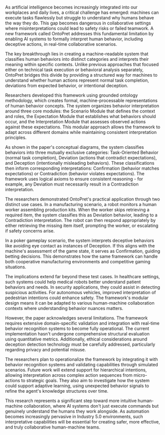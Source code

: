 As artificial intelligence becomes increasingly integrated into our workplaces and daily lives, a critical challenge has emerged: machines can execute tasks flawlessly but struggle to understand why humans behave the way they do. This gap becomes dangerous in collaborative settings where misinterpretations could lead to safety risks or failed teamwork. A new framework called OntoPret addresses this fundamental limitation by enabling AI systems to formally interpret human behavior, including deceptive actions, in real-time collaborative scenarios.

The key breakthrough lies in creating a machine-readable system that classifies human behaviors into distinct categories and interprets their meaning within specific contexts. Unlike previous approaches that focused either on technical task execution or behavioral analysis separately, OntoPret bridges this divide by providing a structured way for machines to understand whether human actions represent normal task completion, deviations from expected behavior, or intentional deception.

Researchers developed this framework using grounded ontology methodology, which creates formal, machine-processable representations of human behavior concepts. The system organizes behavior interpretation around three core modules: the Scenario Module that defines the context and roles, the Expectation Module that establishes what behaviors should occur, and the Interpretation Module that assesses observed actions against these expectations. This modular approach allows the framework to adapt across different domains while maintaining consistent interpretation principles.

As shown in the paper's conceptual diagrams, the system classifies behaviors into three mutually exclusive categories: Task-Oriented Behavior (normal task completion), Deviation (actions that contradict expectations), and Deception (intentionally misleading behaviors). These classifications then inform corresponding interpretations: Confirmation (behavior matches expectations) or Contradiction (behavior violates expectations). The framework uses logical axioms to ensure consistent reasoning - for example, any Deviation must necessarily result in a Contradiction interpretation.

The researchers demonstrated OntoPret's practical application through two distinct use cases. In a manufacturing scenario, a robot monitors a human worker assembling production kits. When the worker skips retrieving a required item, the system classifies this as Deviation behavior, leading to a Contradiction interpretation. The robot can then respond appropriately by either retrieving the missing item itself, prompting the worker, or escalating if safety concerns arise.

In a poker gameplay scenario, the system interprets deceptive behaviors like avoiding eye contact as instances of Deception. If this aligns with the machine's assessment of the game state, it serves as Confirmation, guiding betting decisions. This demonstrates how the same framework can handle both cooperative manufacturing environments and competitive gaming situations.

The implications extend far beyond these test cases. In healthcare settings, such systems could help medical robots better understand patient behaviors and needs. In security applications, they could assist in detecting suspicious activities. For autonomous vehicles, improved interpretation of pedestrian intentions could enhance safety. The framework's modular design means it can be adapted to various human-machine collaboration contexts where understanding behavior nuances matters.

However, the paper acknowledges several limitations. The framework requires extensive domain-specific validation and integration with real-time behavior recognition systems to become fully operational. The current implementation hasn't undergone comprehensive structural evaluation using quantitative metrics. Additionally, ethical considerations around deception detection technology must be carefully addressed, particularly regarding privacy and potential misuse.

The researchers plan to operationalize the framework by integrating it with behavior recognition systems and validating capabilities through simulated scenarios. Future work will extend support for hierarchical intentions, allowing interpretation across complex action sequences from micro-actions to strategic goals. They also aim to investigate how the system could support adaptive learning, using unexpected behavior signals to refine the agent's knowledge structures over time.

This research represents a significant step toward more intuitive human-machine collaboration, where AI systems don't just execute commands but genuinely understand the humans they work alongside. As automation becomes increasingly pervasive in Industry 5.0 environments, such interpretative capabilities will be essential for creating safer, more effective, and truly collaborative human-machine teams.